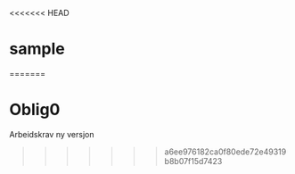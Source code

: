 <<<<<<< HEAD
# sample
=======
# Oblig0
Arbeidskrav
ny versjon

>>>>>>> a6ee976182ca0f80ede72e49319b8b07f15d7423
